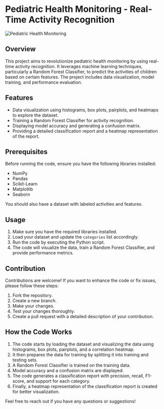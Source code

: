 # Pediatric Health Monitoring - Real-Time Activity Recognition

![Pediatric Health Monitoring](insert_image_link_here)

## Overview
This project aims to revolutionize pediatric health monitoring by using real-time activity recognition. It leverages machine learning techniques, particularly a Random Forest Classifier, to predict the activities of children based on certain features. The project includes data visualization, model training, and performance evaluation.

## Features
- Data visualization using histograms, box plots, pairplots, and heatmaps to explore the dataset.
- Training a Random Forest Classifier for activity recognition.
- Displaying model accuracy and generating a confusion matrix.
- Providing a detailed classification report and a heatmap representation of the report.

## Prerequisites
Before running the code, ensure you have the following libraries installed:
- NumPy
- Pandas
- Scikit-Learn
- Matplotlib
- Seaborn

You should also have a dataset with labeled activities and features.

## Usage
1. Make sure you have the required libraries installed.
2. Load your dataset and update the `categories` list accordingly.
3. Run the code by executing the Python script.
4. The code will visualize the data, train a Random Forest Classifier, and provide performance metrics.

## Contribution
Contributions are welcome! If you want to enhance the code or fix issues, please follow these steps:
1. Fork the repository.
2. Create a new branch.
3. Make your changes.
4. Test your changes thoroughly.
5. Create a pull request with a detailed description of your contribution.

## How the Code Works
1. The code starts by loading the dataset and visualizing the data using histograms, box plots, pairplots, and a correlation heatmap.
2. It then prepares the data for training by splitting it into training and testing sets.
3. A Random Forest Classifier is trained on the training data.
4. Model accuracy and a confusion matrix are displayed.
5. The code generates a classification report with precision, recall, F1-score, and support for each category.
6. Finally, a heatmap representation of the classification report is created for better visualization.

Feel free to reach out if you have any questions or suggestions!

